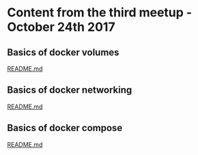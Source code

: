 # Content from the third meetup - October 24th 2017

## Basics of docker volumes

[README.md](docker-volumes/README.md)

## Basics of docker networking

[README.md](docker-networking/README.md)

## Basics of docker compose

[README.md](docker-compose)
